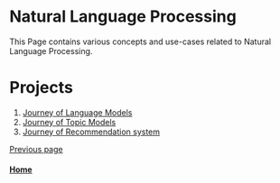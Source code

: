 
# Natural Language Processing 

This Page contains various concepts and use-cases related to Natural Language Processing.

# Projects 
1. [Journey of Language Models](./journey-of-langauge-models.md)
2. [Journey of Topic Models](./natural-language-processing.md)
3. [Journey of Recommendation system](./natural-language-processing.md)

[Previous page](./README.md)

#### [Home](./README.md) 
